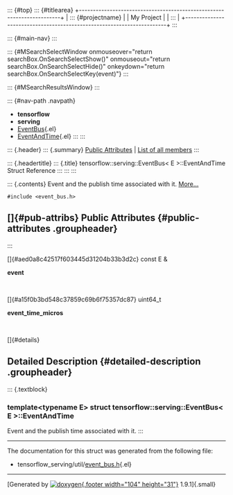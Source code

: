 ::: {#top}
::: {#titlearea}
+-----------------------------------------------------------------------+
| ::: {#projectname}                                                    |
| My Project                                                            |
| :::                                                                   |
+-----------------------------------------------------------------------+
:::

::: {#main-nav}
:::

::: {#MSearchSelectWindow onmouseover="return searchBox.OnSearchSelectShow()" onmouseout="return searchBox.OnSearchSelectHide()" onkeydown="return searchBox.OnSearchSelectKey(event)"}
:::

::: {#MSearchResultsWindow}
:::

::: {#nav-path .navpath}
-   **tensorflow**
-   **serving**
-   [EventBus](classtensorflow_1_1serving_1_1EventBus.html){.el}
-   [EventAndTime](structtensorflow_1_1serving_1_1EventBus_1_1EventAndTime.html){.el}
:::
:::

::: {.header}
::: {.summary}
[Public Attributes](#pub-attribs) \| [List of all
members](structtensorflow_1_1serving_1_1EventBus_1_1EventAndTime-members.html)
:::

::: {.headertitle}
::: {.title}
tensorflow::serving::EventBus\< E \>::EventAndTime Struct Reference
:::
:::
:::

::: {.contents}
Event and the publish time associated with it.
[More\...](structtensorflow_1_1serving_1_1EventBus_1_1EventAndTime.html#details)

`#include <event_bus.h>`

[]{#pub-attribs} Public Attributes {#public-attributes .groupheader}
----------------------------------
:::

[]{#aed0a8c42517f603445d31204b33b3d2c} const E & 

**event**

 

[]{#a15f0b3bd548c37859c69b6f75357dc87} uint64\_t 

**event\_time\_micros**

 

[]{#details}

Detailed Description {#detailed-description .groupheader}
--------------------

::: {.textblock}
### template\<typename E\> struct tensorflow::serving::EventBus\< E \>::EventAndTime

Event and the publish time associated with it.
:::

------------------------------------------------------------------------

The documentation for this struct was generated from the following file:

-   tensorflow\_serving/util/[event\_bus.h](event__bus_8h_source.html){.el}

------------------------------------------------------------------------

[Generated by [![doxygen](doxygen.svg){.footer width="104"
height="31"}](https://www.doxygen.org/index.html) 1.9.1]{.small}
